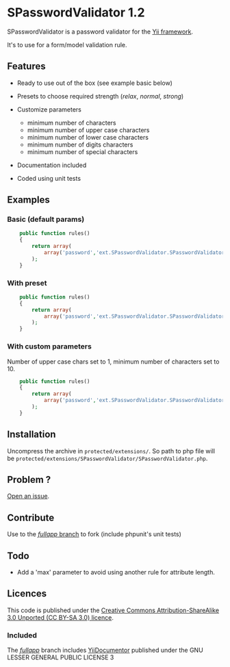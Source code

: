 # SPasswordValidator 1.2

SPasswordValidator is a password validator for the [Yii framework](http://www.yiiframework.com).

It's to use for a form/model validation rule.

## Features

- Ready to use out of the box (see example basic below)

- Presets to choose required strength (_relax_, _normal_, _strong_) 
- Customize parameters 
  - minimum number of characters
  - minimum number of upper case characters
  - minimum number of lower case characters
  - minimum number of digits characters
  - minimum number of special characters
- Documentation included
- Coded using unit tests

## Examples

### Basic (default params)

```php
    public function rules()
    {
        return array(
            array('password','ext.SPasswordValidator.SPasswordValidator');
        );
    }
```

### With preset

```php
    public function rules()
    {
        return array(
            array('password','ext.SPasswordValidator.SPasswordValidator', 'preset' => 'relax');
        );
    }
```

### With custom parameters

Number of upper case chars set to 1, minimum number of characters set to 10.

```php
    public function rules()
    {
        return array(
            array('password','ext.SPasswordValidator.SPasswordValidator', 'up' => 1, 'min' => 10);
        );
    }
```

## Installation 

Uncompress the archive in `protected/extensions/`. So path to php file will be `protected/extensions/SPasswordValidator/SPasswordValidator.php`.

## Problem ?

[Open an issue](https://github.com/SebSept/YiiPasswordValidator/issues).

## Contribute

Use to the [_fullapp_ branch](https://github.com/SebSept/YiiPasswordValidator/tree/fullapp) to fork (include phpunit's unit tests)

## Todo

- Add a 'max' parameter to avoid using another rule for attribute length.

## Licences

This code is published under the [Creative Commons Attribution-ShareAlike 3.0 Unported (CC BY-SA 3.0) licence](http://creativecommons.org/licenses/by-sa/3.0/deed).

### Included

The [_fullapp_](https://github.com/SebSept/YiiPasswordValidator/tree/fullapp) branch includes [YiiDocumentor](http://github.com/laMarciana/yiiDocumentor) published under the GNU LESSER GENERAL PUBLIC LICENSE 3
